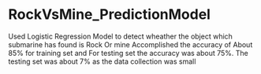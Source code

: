 # RockVsMine_PredictionModel

Used Logistic Regression Model to detect wheather the object which submarine has found is Rock Or mine
Accomplished the accuracy of About 85% for training set and For testing set the accuracy was about 75%.
The testing set was about 7% as the data collection was small

